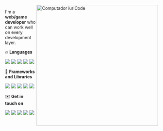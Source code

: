 <img src="https://raw.githubusercontent.com/MicaelliMedeiros/micaellimedeiros/master/image/computer-illustration.png" min-width="400px" max-width="400px" width="400px" align="right" alt="Computador iuriCode">

<p align="left"> 
  I'm a <strong>web/game developer</strong> who can work well on every development layer.
</p>

<p align="left">
  🔥 <strong>Languages</strong>
</p>

<p align="left">
  <img src="https://img.shields.io/badge/C%23-239120?style=flat&logo=c-sharp&logoColor=white" />
  <img src="https://img.shields.io/badge/JavaScript-323330?style=flat&logo=javascript&logoColor=F7DF1E" />
  <img src="https://img.shields.io/badge/TypeScript-007ACC?style=flat&logo=typescript&logoColor=white" />
  <img src="https://img.shields.io/badge/HTML5-E34F26?style=flat&logo=html5&logoColor=white" />
  <img src="https://img.shields.io/badge/CSS3-1572B6?style=flat&logo=css3&logoColor=white" />
</p>

<p align="left">
  🎷 <strong>Frameworks and Libraries</strong>
</p>

<p align="left">
  <img src="https://img.shields.io/badge/Angular-DD0031?style=flat&logo=angular&logoColor=white" />
  <img src="https://img.shields.io/badge/.NET-5C2D91?style=flat&logo=.net&logoColor=white" />
  <img src="https://img.shields.io/badge/React-20232A?style=flat&logo=react&logoColor=61DAFB" />  
  <img src="https://img.shields.io/badge/Bootstrap-563D7C?style=flat&logo=bootstrap&logoColor=white" />
  <img src="https://img.shields.io/badge/Unity-100000?style=flat&logo=unity&logoColor=white" />
</p>

<p align="left">
  ✉️ <strong>Get in touch on</strong>
</p>

<p align="left">
  <a href="mailto:arturcmjr@gmail.com" alt="Gmail">
  <img src="https://img.shields.io/badge/-Gmail-FF0000?style=flat&labelColor=FF0000&logo=gmail&logoColor=white" /></a>

  <a href="https://www.linkedin.com/in/arturcmjr" alt="Linkedin">
  <img src="https://img.shields.io/badge/-Linkedin-0e76a8?style=flat&logo=Linkedin&logoColor=white" /></a>
  
  <a href="https://arju.dev" alt="My Portfolio">
  <img src="https://img.shields.io/static/v1?message=My%20Portfolio&logo=data:image/png;base64,iVBORw0KGgoAAAANSUhEUgAAACAAAAAgCAMAAABEpIrGAAAAMFBMVEX///9OzKNOzKNOzKNOzKNOzKNOzKNOzKNOzKNOzKNOzKNOzKNOzKNOzKNOzKNOzKMFB/T0AAAAD3RSTlMAESIzRFVmd4iZqrvM3e5GKvWZAAAAv0lEQVR42t2SiWrGIBAG16jx+M3O+79tyS6xVShQCFeHIwLDl73kPTKQ70fhpqddaCjVBWc3lIK6cFlel4WIBoiPIJ1rFQpNBmUKH8YqDLJUxiMUTP4mQJAMYRbZZOFkmJVnm7LScbr/IkPZm3TUBJtKkB8kCD7N6ELaIqx+K6LONpeIQfUvwwWPeJXEjYXj2XD+STDaPxL0d6Hbyi47lrjd/Vls2dVySLbN7eRu9BCRQzHyfvbQDnvGBnySvMUX+GQO5ePKWE0AAAAASUVORK5CYII=&color=232931&logoColor=white&label=%20&style=flat"/></a>

  <a href="https://wa.me/5561998362112" alt="WhatsApp">
  <img src="https://img.shields.io/badge/-WhatsApp-25d366?style=flat&labelColor=25d366&logo=whatsapp&logoColor=white"/></a>

  <a href="https://www.instagram.com/arturcmjr/" alt="Instagram">
  <img src="https://img.shields.io/badge/-Instagram-DF0174?style=flat&labelColor=DF0174&logo=instagram&logoColor=white"/></a></p>  

